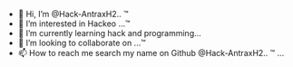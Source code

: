 - 👋 Hi, I’m @Hack-AntraxH2.. ™ 
- 👀 I’m interested in Hackeo ...™ 
- 🌱 I’m currently learning hack and programming...
- 💞️ I’m looking to collaborate on ...™ 
- 📫 How to reach me search my name on Github @Hack-AntraxH2.. ™ ...

<!---
Hack-AntraxH2/Hack-AntraxH2 is a ✨ special ✨ repository because its `README.md` (this file) appears on your GitHub profile.
You can click the Preview link to take a look at your changes.
--->
